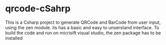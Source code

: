 # qrcode-cSahrp
This is a Csharp project to generate QRCode and BarCode from user input, using the zen module.
its has a basic and easy to unserstand interface.
To build the code and run on micrisift visual studio, the zen package has to be installed

